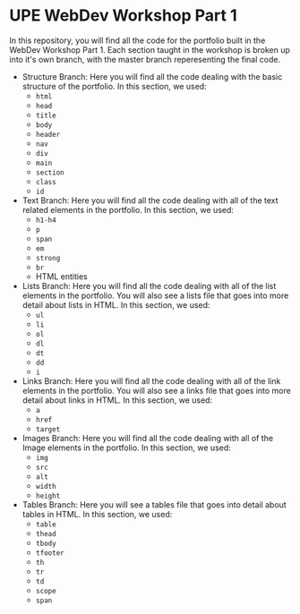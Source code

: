 # UPE WebDev Workshop Part 1

In this repository, you will find all the code for the portfolio built in the WebDev Workshop Part 1. Each section taught in the workshop is broken up into it's own branch, with the master branch reperesenting the final code.


- Structure Branch: Here you will find all the code dealing with the basic structure of the portfolio. In this section, we used:
    - `html`
    - `head`
    - `title`
    - `body`
    - `header`
    - `nav`
    - `div`
    - `main`
    - `section`
    - `class`
    - `id`
- Text Branch: Here you will find all the code dealing with all of the text related elements in the portfolio. In this section, we used:
    - `h1-h4`
    - `p`
    - `span`
    - `em`
    - `strong`
    - `br`
    - HTML entities
- Lists Branch: Here you will find all the code dealing with all of the list elements in the portfolio. You will also see a lists file that goes into more detail about lists in HTML. In this section, we used:
    - `ul`
    - `li`
    - `ol`
    - `dl`
    - `dt`
    - `dd`
    - `i`
- Links Branch: Here you will find all the code dealing with all of the link elements in the portfolio. You will also see a links file that goes into more detail about links in HTML. In this section, we used:
    - `a`
    - `href`
    - `target`
- Images Branch: Here you will find all the code dealing with all of the Image elements in the portfolio. In this section, we used:
    - `img`
    - `src`
    - `alt`
    - `width`
    - `height`
- Tables Branch: Here you will see a tables file that goes into detail about tables in HTML. In this section, we used:
    - `table`
    - `thead`
    - `tbody`
    - `tfooter`
    - `th`
    - `tr`
    - `td`
    - `scope`
    - `span`